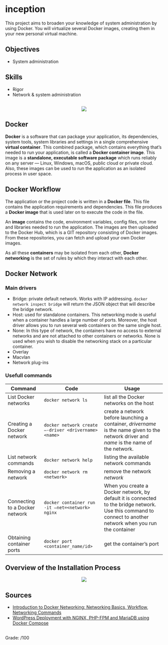 # inception
This project aims to broaden your knowledge of system administration by using Docker. You will virtualize several Docker images, creating them in your new personal virtual machine.

## Objectives
* System administration

## Skills
* Rigor
* Network & system administration

##
<p align="center">
  <img src="https://user-images.githubusercontent.com/51337012/136004771-f155cfa6-385e-4d5c-8c1c-a7fdd08df060.png" />
 </p>

## Docker
**Docker** is a software that can package your application, its dependencies, system tools, system libraries and settings in a single comprehensive **virtual container**. This combined package, which contains everything that’s needed to run your application, is called a **Docker container image**. This image is a **standalone, executable software package** which runs reliably on any server — Linux, Windows, macOS, public cloud or private cloud. Also, these images can be used to run the application as an isolated process in user space.

## Docker Workflow

The application or the project code is written in a **Docker file**. This file contains the application requirements and dependencies. This file produces a **Docker image** that is used later on to execute the code in the file.

An **image** contains the code, environment variables, config files, run time and libraries needed to run the application. The images are then uploaded to the Docker Hub, which is a GIT repository consisting of Docker images. From these repositories, you can fetch and upload your own Docker images.

As all these **containers** may be isolated from each other, **Docker networking** is the set of rules by which they interact with each other.

## Docker Network

### Main drivers

* Bridge: private default network. Works with IP addressing. ``docker network inspect bridge`` will return the JSON object that will describe the bridge network.
* Host: used for standalone containers. This networking mode is useful when a container handles a large number of ports. Moreover, the host driver allows you to run several web containers on the same single host.
* None: In this type of network, the containers have no access to external networks and are not attached to other containers or networks. None is used when you wish to disable the networking stack on a particular container.
* Overlay
* Macvlan
* Network plug-ins

### Usefull commands

Command | Code | Usage
--- | --- | ---
List Docker networks | ``docker network ls`` | list all the Docker networks on the host
Creating a Docker network | ``docker network create –-driver <drivername> <name>`` | create a network before launching a container, *drivername* is the name given to the network driver and *name* is the name of the network.
List network commands | ``docker network help`` | listing the available network commands
Removing a network | ``docker network rm <network>`` | remove the network *network*
Connecting to a Docker network | ``docker container run -it –net=<network> nginx`` | When you create a Docker network, by default it is connected to the bridge network. Use this command to connect to another network when you run the container
Obtaining container ports | ``docker port <container_name/id>`` | get the container’s port

## Overview of the Installation Process

<p align="center">
  <img src="https://user-images.githubusercontent.com/51337012/136026821-68bcafc0-a3d5-469d-a46f-fb4fe37b9eff.png" />
 </p>

## Sources

* [Introduction to Docker Networking: Networking Basics, Workflow, Networking Commands](https://medium.com/@upGrad/introduction-to-docker-networking-workflow-networking-basics-networking-commands-5a62e745afad)
* [WordPress Deployment with NGINX, PHP-FPM and MariaDB using Docker Compose](https://medium.com/swlh/wordpress-deployment-with-nginx-php-fpm-and-mariadb-using-docker-compose-55f59e5c1a)

## 
Grade: /100

